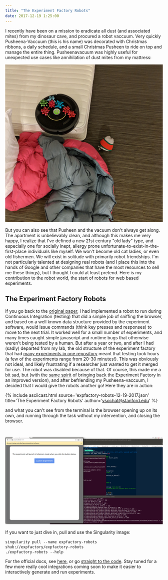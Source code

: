 ```yaml
---
title: "The Experiment Factory Robots"
date: 2017-12-19 1:25:00
---
```


I recently have been on a mission to eradicate all dust
(and associated mites) from my dinosaur cave, and procured a robot vaccuum. Very quickly
Pusheena-Vaccuum (this is his name) was decorated with Christmas ribbons, a daily schedule, and 
a small Christmas Pusheen to ride on top and manage the entire thing. Pusheenavacuum was highly
useful for unexpected use cases like annihilation of dust mites from my mattress:

![/assets/images/posts/expfactory-robots/vac.jpg](/assets/images/posts/expfactory-robots/vac.jpg)


But you can also see that Pusheen and the vacuum don't always get along. The apartment is unbelievably clean, and although this makes me very happy, I realize that I've defined a new 21st century "old lady" type, and especially one for socially inept, allergy prone unfortunate-to-exist-in-the-first-place individuals like myself. We won't become old cat ladies, or even old fishermen. We will exist in solitude with primarily robot friendships. I'm not particularly talented at designing real robots (and I place this into the hands of Google and other companies that have the most resources to sell me these things), but
I thought I could at least pretend. Here is my contribution to the robot world, the start of robots for web based experiments.

## The Experiment Factory Robots
If you go back to the <a href="https://www.ncbi.nlm.nih.gov/pmc/articles/PMC4844768/" target="_blank">original paper</a>, I had implemented a robot to run during Continuous Integration (testing)
that did a simple job of sniffing the browser, and based on a well known data structure provided by the experiment
software, would issue commands (think key presses and responses) to move to the next trial. It worked well for a small number of experiments, and many times caught simple javascript and runtime bugs that otherwise weren't being tested by a human. But after a year or two, and after I had (sadly) departed from my lab, the old structure of the experiment factory that had <a href="https://www.github.com/expfactory/expfactory-experiments" target="_blank">many experiments in one repository</a> meant that testing took hours (a few of the experiments range from 20-30 minutes!). This was obviously not ideal, and likely frustrating if a researcher just wanted to get it merged for use. The robot was disabled because of that. Of course, this made me a bit sad, but (with the <a href="https://vsoch.github.io/2017/expfactory-beta/" target="_blank">same spirit</a> of bringing back the Experiment Factory in an improved version), and after befriending my Pusheena-vaccuum, I decided that I would give the robots another go! Here they are in action:

{% include asciicast.html source='expfactory-robots-12-19-2017.json' title='The Experiment Factory Robots' author='vsochat@stanford.edu' %}

and what you can't see from the terminal is the browser opening up on its own, and running through the task without my intervention, and closing the browser.

<br>

![/assets/images/posts/expfactory-robots/chrome.png](/assets/images/posts/expfactory-robots/chrome.png)

If you want to just dive in, pull and use the Singularity image:

```
singularity pull --name expfactory-robots shub://expfactory/expfactory-robots
./expfactory-robots --help
```

For the official docs, see <a href="https://expfactory.github.io/expfactory/integrations#expfactory-robots" target="_blank">here</a>, or go <a href="https://github.com/expfactory/expfactory-robots" target="_blank">straight to the code</a>. Stay tuned for a few more really cool integrations coming soon to make it easier to interactively generate and run experiments.
